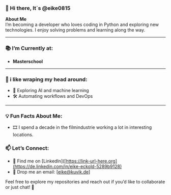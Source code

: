 ### 👋 Hi there, It´s @eike0815


**About Me**  
I’m becoming a developer who loves coding in Python and  exploring new technologies.
I enjoy solving problems and learning along the way.

---

### 📚 I’m Currently at:
- **Masterschool**

---

### 🔭 i like wraping my head around:

- 🤖 Exploring AI and machine learning
- 🛠️ Automating workflows and DevOps

---

### 💡 Fun Facts About Me:

- 🎞️  I spend a decade in the filmindustrie working a lot in interesting locations.
  

### 📫 Let’s Connect:
- 💬 Find me on [LinkedIn]([https://link-url-here.org](https://de.linkedin.com/in/eike-eckold-5289b9128)
- 📧 Drop me an email: [eike@kuvik.de]

Feel free to explore my repositories and reach out if you’d like to collaborate or just chat! 🚀
<!---
eike0815/eike0815 is a ✨ special ✨ repository because its `README.md` (this file) appears on your GitHub profile.
You can click the Preview link to take a look at your changes.
--->
